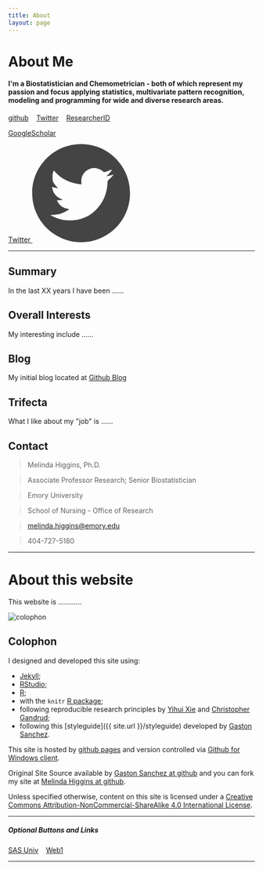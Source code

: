 ```yaml
---
title: About
layout: page
---
```


# About Me

#### I'm a Biostatistician and Chemometrician - both of which represent my passion and focus applying statistics, multivariate pattern recognition, modeling and programming for wide and diverse research areas.

<a class="graytealbutton" href="https://github.com/melindahiggins2000" target="_blank">github</a>
&nbsp;&nbsp;
<a class="graytealbutton" href="https://twitter.com/mhiggins2000/" target="_blank">Twitter</a>
&nbsp;&nbsp;
<a class="graytealbutton" href="http://www.researcherid.com/rid/B-6459-2013" target="_blank">ResearcherID</a>
&nbsp;&nbsp;

<span id='badgeCont184498' style='width:26px'><script src='http://labs.researcherid.com/mashlets?el=badgeCont184498&mashlet=badge&showTitle=false&className=a&rid=B-6459-2013&size=small'></script></span>


<a class="graytealbutton" href="https://scholar.google.com/citations?user=-4aU-VkAAAAJ&hl=en" target="_blank">GoogleScholar</a>
&nbsp;&nbsp;


<a class="graytealbutton" href="https://twitter.com/mhiggins2000/" target="_blank">Twitter
	<svg width="200px" height="200px" viewBox="0 0 200 200" version="1.1" xmlns="http://www.w3.org/2000/svg">
		<g fill-rule="evenodd">
		<path class="social-icon-fill SocialIconFill" d="M100,0 C44.772,0 0,44.772 0,100 C0,155.228 44.772,200 100,200 C155.228,200 200,155.228 200,100 C200,44.772 155.228,0 100,0 Z M131.085844,49.1820697 C135.882815,50.1099098 141.754127,52.7769806 144.349825,55.2862809 L146.460943,57.2809493 L150.570486,56.2253903 C152.865669,55.6318732 156.377938,54.4335696 158.436466,53.5245117 C160.494994,52.6154537 162.373213,51.9430514 162.546009,52.1158475 C163.263489,52.8333271 159.112625,58.6745877 155.502689,61.9764964 L151.629801,65.5000349 L155.033134,65.0304802 C156.937648,64.7787989 160.247069,63.9786777 162.31311,63.268711 C164.551947,62.4986412 166.069548,62.2619857 166.069548,62.6827067 C166.069548,63.0696198 163.34613,66.0296927 160.081786,69.2564726 L154.21423,75.1240283 L153.744676,81.8142438 C152.294691,102.455869 144.781815,119.371108 130.852945,133.465262 C119.910442,144.53924 107.288811,151.270776 92.2330088,154.125669 C85.3925358,155.425396 72.9775093,155.85363 67.1099537,155.064778 C59.920132,154.099374 50.9873232,151.402252 43.6322182,147.905008 L37.0584523,144.734575 L43.9853234,144.26502 C52.2419734,143.746632 57.9404893,142.375532 64.529281,139.336574 C69.3976242,137.090224 75.832402,133.149721 75.3290393,132.646358 C75.1787818,132.496101 73.2855372,131.988982 71.1030469,131.590799 C63.2896566,130.159597 56.0021675,124.953174 52.3208586,117.973713 L50.5590893,114.57038 L55.9608467,114.217275 C61.3776298,113.879196 63.3309774,113.270653 61.0094989,112.571955 C53.9924733,110.46835 46.9341269,104.642115 43.7524242,98.3688646 C42.471479,95.840782 40.5819908,89.0153348 40.5819908,86.8666524 C40.5819908,86.7389335 41.2318546,87.0469614 41.990655,87.4526567 C43.4594221,88.2377522 52.1856268,90.1685611 52.5575141,89.8004302 C52.6777201,89.6802242 51.0436698,87.8658648 49.0339756,85.8110934 C47.0280379,83.756322 44.5675712,80.322938 43.5157687,78.1817685 C41.7878073,74.6544736 41.6413063,73.6402354 41.6375498,67.2655607 C41.6337934,61.852534 41.9230391,59.4709525 42.9297644,56.9353571 L44.221979,53.6484741 L46.9228576,56.6987015 C59.2477296,70.5186357 77.2523354,79.5265732 96.9285559,81.7015506 L100.684994,82.0546558 L100.452094,76.7731044 C100.189144,70.3383267 101.402473,65.7442034 104.678087,60.8082443 C109.681662,53.2578046 118.787267,48.5134238 127.445856,48.712515 C128.681724,48.7425665 129.880027,48.9491706 131.085844,49.1820697 Z" fill="#444444"></path>
		</g>
	</svg>
</a>







<hr/>




## Summary

In the last XX years I have been ......


## Overall Interests

My interesting include ......




## Blog

My initial blog located at <a href="https://melindahiggins2000.github.io/blog/"> Github Blog </a>


## Trifecta

What I like about my "job" is ......




## Contact

> Melinda Higgins, Ph.D.

> Associate Professor Research; Senior Biostatistician

> Emory University

> School of Nursing - Office of Research

> <a href="mailto:melinda.higgins@emory.edu">melinda.higgins@emory.edu</a>

> 404-727-5180



<hr>

# About this website

This website is ............

<p>
<img class="centered" src="https://melindahiggins2000.github.io/web2//images/website/trees.jpg" alt="colophon"/> 
</p>

## Colophon

I designed and developed this site using: 

* [Jekyll](https://github.com/mojombo/jekyll); 
* [RStudio](http://www.rstudio.com);
* [R](http://cran.r-project.org/); 
* with the `knitr` [R package](http://cran.r-project.org/web/packages/knitr/index.html);
* following reproducible research principles by [Yihui Xie](http://yihui.name/) and [Christopher Gandrud](http://christophergandrud.github.io/RepResR-RStudio/);
* following this [styleguide]({{ site.url }}/styleguide) developed by [Gaston Sanchez](http://gastonsanchez.com/). 
 
This site is hosted by [github pages](https://pages.github.com) and version controlled via [Github for Windows client](https://windows.github.com/). 

Original Site Source available by [Gaston Sanchez at github](https://github.com/gastonstat/gastonstat.github.io) and you can fork my site at [Melinda Higgins at github](https://github.com/melindahiggins2000/web2). 

Unless specified otherwise, content on this site is licensed under a 
[Creative Commons Attribution-NonCommercial-ShareAlike 4.0 International License](http://creativecommons.org/licenses/by-nc-sa/4.0/).

<hr/>

##### Optional Buttons and Links

<a class="graytealbutton" href="https://melindahiggins2000.github.io/sasuniv2/" target="_blank">SAS Univ</a>
&nbsp;&nbsp;
<a class="graytealbutton" href="https://melindahiggins2000.github.io/" target="_blank">Web1</a>

<hr/>

